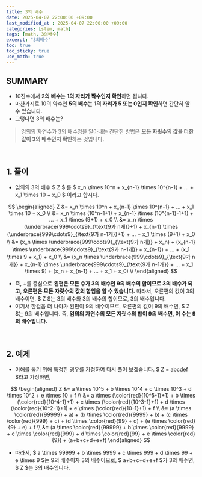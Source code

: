 ```yaml
---
title: 3의 배수
date: 2025-04-07 22:00:00 +09:00
last_modified_at : 2025-04-07 22:00:00 +09:00
categories: [stem, math]
tags: [math, 3의배수]
excerpt: "3의배수"
toc: true
toc_sticky: true
use_math: true
---
```


## SUMMARY

- 10진수에서 **2의 배수**는 **1의 자리가 짝수인지 확인**하면 됩니다.
- 마찬가지로 10의 약수인 **5의 배수**는 **1의 자리가 5 또는 0인지 확인**하면 간단히 알 수 있습니다.
- 그렇다면 3의 배수는?

>임의의 자연수가 3의 배수임을 알아내는 간단한 방법은 **모든 자릿수의 값을 더한 값이 3의 배수인지 확인**하는 것입니다.

<br/>

## 1. 풀이

- 임의의 3의 배수 $ Z $ 를 $ x_n \times 10^n + x_{n-1} \times 10^{n-1} + ... + x_1 \times 10 + x_0 $ 이라고 합시다.

$$
\begin{aligned}
Z &= x_n \times 10^n + x_{n-1} \times 10^{n-1} + ... + x_1 \times 10 + x_0 \\
&= x_n \times (10^n-1+1) + x_{n-1} \times (10^{n-1}-1+1) + ... + x_1 \times (9+1) + x_0 \\
&= x_n \times (\underbrace{999\cdots9}_{\text{9가 n개}}+1) + x_{n-1} \times (\underbrace{999\cdots9}_{\text{9가 n-1개}}+1) + ... + x_1 \times (9+1) + x_0 \\
&= (x_n \times \underbrace{999\cdots9}_{\text{9가 n개}} + x_n) + (x_{n-1} \times \underbrace{999\cdots9}_{\text{9가 n-1개}} + x_{n-1}) + ... + (x_1 \times 9 + x_1) + x_0 \\
&= (x_n \times \underbrace{999\cdots9}_{\text{9가 n개}} + x_{n-1} \times \underbrace{999\cdots9}_{\text{9가 n-1개}} + ... + x_1 \times 9) + (x_n + x_{n-1} + ... + x_1 + x_0) \\
\end{aligned}
$$

-  즉, +를 중심으로 **왼편은 모든 수가 3의 배수인 9의 배수의 합이므로 3의 배수가 되고, 오른편은 모든 자릿수의 값의 합임을 알 수 있습니다.** 따라서, 오른편의 값이 3의 배수이면, $ Z $는 3의 배수와 3의 배수의 합이므로, 3의 배수입니다.
- 여기서 한걸음 더 나아가 왼편이 9의 배수이므로, 오른편의 값이 9의 배수면, $ Z $는 9의 배수입니다. 즉, **임의의 자연수의 모든 자릿수의 합이 9의 배수면, 이 수는 9의 배수입니다.**

<br/>

## 2. 예제

- 이해를 돕기 위해 특정한 경우를 가정하여 다시 풀어 보겠습니다. $ Z = abcdef $라고 가정하면,

$$
\begin{aligned}
Z &= a \times 10^5 + b \times 10^4 + c \times 10^3 + d \times 10^2 + e \times 10 + f \\
&= a \times (\color{red}{10^5-1}+1) + b \times (\color{red}{10^4-1}+1) + c \times (\color{red}{10^3-1}+1) + d \times (\color{red}{10^2-1}+1) + e \times (\color{red}{10-1}+1) + f \\
&= (a \times \color{red}{99999} + a) + (b \times \color{red}{9999} + b) + (c \times \color{red}{999} + c) + (d \times \color{red}{99} + d) + (e \times \color{red}{9} + e) + f \\
&= (a \times \color{red}{99999} + b \times \color{red}{9999} + c \times \color{red}{999} + d \times \color{red}{99} + e \times \color{red}{9}) + (a+b+c+d+e+f)
\end{aligned}
$$

- 따라서, $ a \times 99999 + b \times 9999 + c \times 999 + d \times 99 + e \times 9 $는 9의 배수이자 3의 배수이므로, $ a+b+c+d+e+f $가 3의 배수면, $ Z $는 3의 배수입니다.